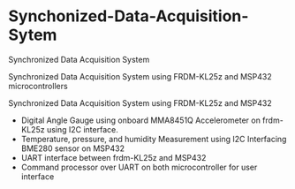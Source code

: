 # Synchonized-Data-Acquisition-Sytem
Synchronized Data Acquisition System


Synchronized Data Acquisition System using FRDM-KL25z and MSP432 microcontrollers

Synchronized Data Acquisition System using FRDM-KL25z and MSP432
-	Digital Angle Gauge using onboard MMA8451Q Accelerometer on frdm-KL25z using I2C interface.
-	Temperature, pressure, and humidity Measurement using I2C Interfacing BME280 sensor on MSP432
-	UART interface between frdm-KL25z and MSP432
-	Command processor over UART on both microcontroller for user interface
